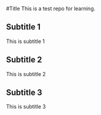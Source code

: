 #Title
This is a test repo for learning.
## Subtitle 1
This is subtitle 1
## Subtitle 2
This is subtitle 2
## Subtitle 3
This is subtitle 3
